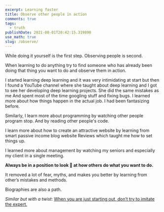 ```yaml
---
excerpt: Learning faster
title: Observe other people in action
comments: true
tags:
  - truth
publishDate: 2021-08-01T20:42:15.319898
use_math: true
slug: /observe/
---
```


While doing it yourself is the first step. Observing people is second.

When learning to do anything try to find someone who has already been doing that thing you want to do and observe them in action.

I started learning deep learning and it was very intimidating at start but then I found a YouTube channel where she taught about deep learning and I got to see her developing deep learning projects. She did the same mistakes as me And spent most of the time googling stuff and fixing bugs. I learned more about how things happen in the actual job. I had been fantasizing before.

Similarly, I learn more about programming by watching other people program stop. And by reading other people's code.

I learn more about how to create an attractive website by learning from smart passive income blog website Reviews which taught me how to set things up.

I learned more about management by watching my seniors and especially my client in a single meeting.

**Always be in a position to look 👀 at how others do what you want to do.**

It removed a lot of fear, myths, and makes you better by learning from other’s mistakes and methods.

Biographies are also a path.

_Similar but with a twist_: [When you are just starting out, don’t try to imitate the expert.](/life-blog/imitating_experts/)

